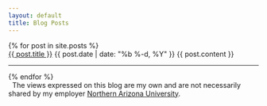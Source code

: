 ```yaml
---
layout: default
title: Blog Posts
---
```


<div class="posts">
  {% for post in site.posts %}
  <div class="post">
  <a class="post-link" href="{{ post.url | prepend: site.baseurl}}">{{ post.title }}</a>
  <span class="post-meta">{{ post.date | date: "%b %-d, %Y" }} </span>
  {{ post.content }}
  <hr>
  </div>
  {% endfor %}
</div>

<div class="alert alert-info" role="alert">
<i class="fa fa-hand-peace-o fa-fw"></i>&nbsp; The views expressed on this blog are my own and are not necessarily shared by my employer <a href="http://nau.edu">Northern Arizona University</a>.
</div>
